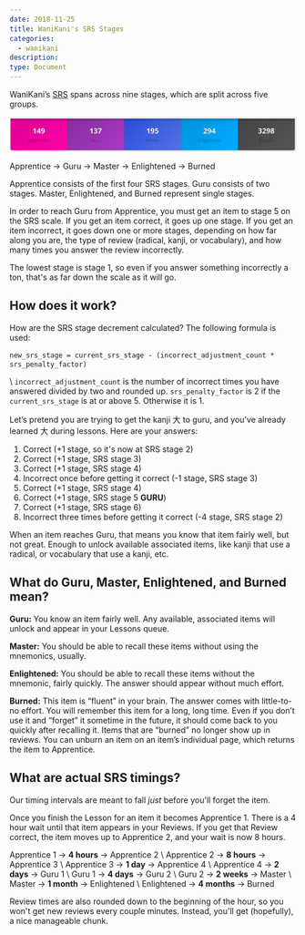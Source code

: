 ```yaml
---
date: 2018-11-25
title: WaniKani's SRS Stages
categories:
  - wanikani
description:
type: Document
---
```


WaniKani’s [SRS](/wanikani/srs/) spans across nine stages, which are split across five groups.

![WaniKani's SRS](/images/wanikani-srs.png)

Apprentice → Guru → Master → Enlightened → Burned

Apprentice consists of the first four SRS stages. Guru consists of two stages. Master, Enlightened, and Burned represent single stages.

In order to reach Guru from Apprentice, you must get an item to stage 5 on the SRS scale. If you get an item correct, it goes up one stage. If you get an item incorrect, it goes down one or more stages, depending on how far along you are, the type of review (radical, kanji, or vocabulary), and how many times you answer the review incorrectly.

The lowest stage is stage 1, so even if you answer something incorrectly a ton, that's as far down the scale as it will go.

## How does it work?

How are the SRS stage decrement calculated? The following formula is used:

```
new_srs_stage = current_srs_stage - (incorrect_adjustment_count * srs_penalty_factor)
```
\\
`incorrect_adjustment_count` is the number of incorrect times you have answered divided by two and rounded up.
`srs_penalty_factor` is 2 if the `current_srs_stage` is at or above 5. Otherwise it is 1.

Let’s pretend you are trying to get the kanji 大 to guru, and you've already learned 大 during lessons. Here are your answers:

1. Correct (+1 stage, so it's now at SRS stage 2)
2. Correct (+1 stage, SRS stage 3)
3. Correct (+1 stage, SRS stage 4)
4. Incorrect once before getting it correct (-1 stage, SRS stage 3)
5. Correct (+1 stage, SRS stage 4)
6. Correct (+1 stage, SRS stage 5 **GURU**)
7. Correct (+1 stage, SRS stage 6)
8. Incorrect three times before getting it correct (-4 stage, SRS stage 2)

When an item reaches Guru, that means you know that item fairly well, but not great. Enough to unlock available associated items, like kanji that use a radical, or vocabulary that use a kanji, etc.

## What do Guru, Master, Enlightened, and Burned mean?

**Guru:** You know an item fairly well. Any available, associated items will unlock and appear in your Lessons queue.

**Master:** You should be able to recall these items without using the mnemonics, usually.

**Enlightened:** You should be able to recall these items without the mnemonic, fairly quickly. The answer should appear without much effort.

**Burned:** This item is “fluent” in your brain. The answer comes with little-to-no effort. You will remember this item for a long, long time. Even if you don’t use it and “forget” it sometime in the future, it should come back to you quickly after recalling it. Items that are “burned” no longer show up in reviews. You can unburn an item on an item’s individual page, which returns the item to Apprentice.

## What are actual SRS timings?

Our timing intervals are meant to fall _just_ before you'll forget the item.

Once you finish the Lesson for an item it becomes Apprentice 1. There is a 4 hour wait until that item appears in your Reviews. If you get that Review correct, the item moves up to Apprentice 2, and your wait is now 8 hours.

Apprentice 1 → **4 hours** → Apprentice 2 \\
Apprentice 2 → **8 hours** → Apprentice 3 \\
Apprentice 3 → **1 day** → Apprentice 4 \\
Apprentice 4 → **2 days** → Guru 1 \\
Guru 1 → **4 days** → Guru 2 \\
Guru 2 → **2 weeks** → Master \\
Master → **1 month** → Enlightened \\
Enlightened → **4 months** → Burned

Review times are also rounded down to the beginning of the hour, so you won't get new reviews every couple minutes. Instead, you'll get (hopefully), a nice manageable chunk.
